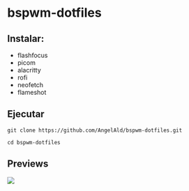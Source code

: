 # bspwm-dotfiles

## Instalar:


* flashfocus
* picom 
* alacritty
* rofi
* neofetch
* flameshot

## Ejecutar

```
git clone https://github.com/AngelAld/bspwm-dotfiles.git

cd bspwm-dotfiles

```

## Previews
![](https://i.imgur.com/TSdtbRp.png)



